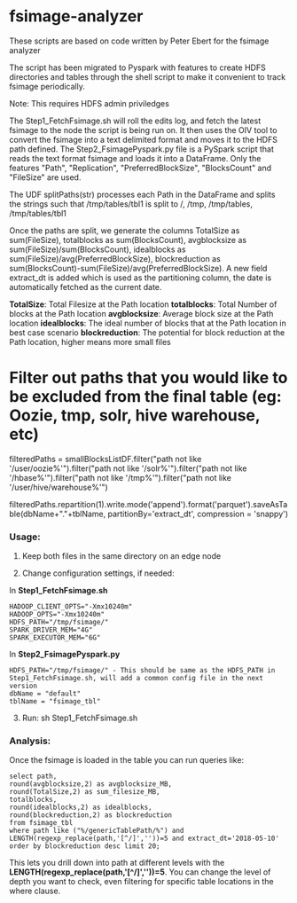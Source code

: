 # fsimage-analyzer

These scripts are based on code written by Peter Ebert for the fsimage analyzer

The script has been migrated to Pyspark with features to create HDFS directories and tables through the shell script to make it convenient to track fsimage periodically.

Note: This requires HDFS admin priviledges

The Step1_FetchFsimage.sh will roll the edits log, and fetch the latest fsimage to the node the script is being run on. It then uses the OIV tool to convert the fsimage into a text delimited format and moves it to the HDFS path defined.
The Step2_FsimagePyspark.py file is a PySpark script that reads the text format fsimage and loads it into a DataFrame. Only the features "Path", "Replication", "PreferredBlockSize", "BlocksCount" and "FileSize" are used.

The UDF splitPaths(str) processes each Path in the DataFrame and splits the strings such that /tmp/tables/tbl1 is split to /, /tmp, /tmp/tables, /tmp/tables/tbl1

Once the paths are split, we generate the columns TotalSize as sum(FileSize), totalblocks as sum(BlocksCount), avgblocksize as sum(FileSize)/sum(BlocksCount), idealblocks as sum(FileSize)/avg(PreferredBlockSize), blockreduction as sum(BlocksCount)-sum(FileSize)/avg(PreferredBlockSize). A new field extract_dt is added which is used as the partitioning column, the date is automatically fetched as the current date.

**TotalSize**: Total Filesize at the Path location
**totalblocks**: Total Number of blocks at the Path location
**avgblocksize**: Average block size at the Path location
**idealblocks**: The ideal number of blocks that at the Path location in best case scenario
**blockreduction**: The potential for block reduction at the Path location, higher means more small files

  
# Filter out paths that you would like to be excluded from the final table (eg: Oozie, tmp, solr, hive warehouse, etc)
filteredPaths = smallBlocksListDF.filter("path not like '/user/oozie%'").filter("path not like '/solr%'").filter("path not like '/hbase%'").filter("path not like '/tmp%'").filter("path not like '/user/hive/warehouse%'")

filteredPaths.repartition(1).write.mode('append').format('parquet').saveAsTable(dbName+"."+tblName, partitionBy='extract_dt', compression = 'snappy')

### Usage:

1) Keep both files in the same directory on an edge node

2) Change configuration settings, if needed:

  In **Step1_FetchFsimage.sh**
    
    HADOOP_CLIENT_OPTS="-Xmx10240m"
    HADOOP_OPTS="-Xmx10240m"
    HDFS_PATH="/tmp/fsimage/"
    SPARK_DRIVER_MEM="4G"
    SPARK_EXECUTOR_MEM="6G"

  In **Step2_FsimagePyspark.py**

    HDFS_PATH="/tmp/fsimage/" - This should be same as the HDFS_PATH in Step1_FetchFsimage.sh, will add a common config file in the next version
    dbName = "default"
    tblName = "fsimage_tbl"

3) Run: sh Step1_FetchFsimage.sh

### Analysis:

Once the fsimage is loaded in the table you can run queries like:

    select path,
    round(avgblocksize,2) as avgblocksize_MB,
    round(TotalSize,2) as sum_filesize_MB,
    totalblocks,
    round(idealblocks,2) as idealblocks,
    round(blockreduction,2) as blockreduction
    from fsimage_tbl
    where path like ("%/genericTablePath/%") and LENGTH(regexp_replace(path,'[^/]',''))=5 and extract_dt='2018-05-10'
    order by blockreduction desc limit 20;

This lets you drill down into path at different levels with the **LENGTH(regexp_replace(path,'[^/]',''))=5**. You can change the level of depth you want to check, even filtering for specific table locations in the where clause.
